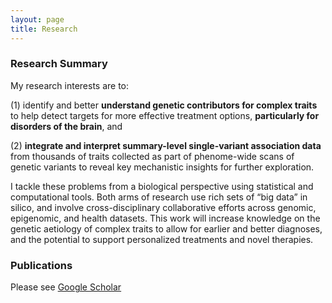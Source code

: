 ```yaml
---
layout: page
title: Research 
---
```


### Research Summary
My research interests are to: 
<p> (1) identify and better <b>understand genetic contributors for complex traits</b> to help detect targets for more effective treatment options, <b>particularly for disorders of the brain</b>, and 
<p> (2) <b>integrate and interpret summary-level single-variant association data</b> from thousands of traits collected as part of phenome-wide scans of genetic variants to reveal key mechanistic insights for further exploration. 
<p> I tackle these problems from a biological perspective using statistical and computational tools. Both arms of research use rich sets of “big data” in silico, and involve cross-disciplinary collaborative efforts across genomic, epigenomic, and health datasets. This work will increase knowledge on the genetic aetiology of complex traits to allow for earlier and better diagnoses, and the potential to support personalized treatments and novel therapies.</p> 

### Publications ###
Please see [Google Scholar](https://scholar.google.com/citations?user=2cd0NZoAAAAJ&hl=en)
